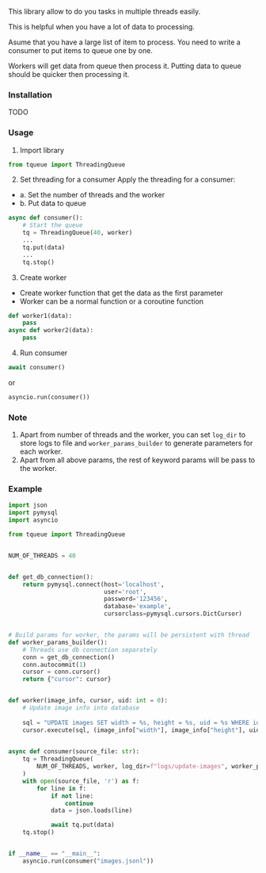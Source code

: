 This library allow to do you tasks in multiple threads easily.

This is helpful when you have a lot of data to processing.

Asume that you have a large list of item to process. You need to write a consumer to put items to queue one by one.

Workers will get data from queue then process it. Putting data to queue should be quicker then processing it.

### Installation
TODO


### Usage
1. Import library
```python
from tqueue import ThreadingQueue
```
2. Set threading for a consumer
Apply the threading for a consumer:
- a. Set the number of threads and the worker
- b. Put data to queue

```python
async def consumer():
    # Start the queue
    tq = ThreadingQueue(40, worker)
    ...
    tq.put(data)
    ...
    tq.stop()
```
3. Create worker
- Create worker function that get the data as the first parameter
- Worker can be a normal function or a coroutine function
```python
def worker1(data):
    pass
async def worker2(data):
    pass
```
4. Run consumer
```python
await consumer()
```
or
```python
asyncio.run(consumer())
```


### Note
1. Apart from number of threads and the worker, you can set `log_dir` to store logs to file and `worker_params_builder` to generate parameters for each worker.
2. Apart from all above params, the rest of keyword params will be pass to the worker. 

### Example

```python
import json
import pymysql
import asyncio

from tqueue import ThreadingQueue


NUM_OF_THREADS = 40


def get_db_connection():
    return pymysql.connect(host='localhost',
                           user='root',
                           password='123456',
                           database='example',
                           cursorclass=pymysql.cursors.DictCursor)


# Build params for worker, the params will be persistent with thread
def worker_params_builder():
    # Threads use db connection separately
    conn = get_db_connection()
    conn.autocommit(1)
    cursor = conn.cursor()
    return {"cursor": cursor}


def worker(image_info, cursor, uid: int = 0):
    # Update image info into database
    
    sql = "UPDATE images SET width = %s, height = %s, uid = %s WHERE id = %s"
    cursor.execute(sql, (image_info["width"], image_info["height"], uid, image_info["id"]))
    

async def consumer(source_file: str):
    tq = ThreadingQueue(
        NUM_OF_THREADS, worker, log_dir=f"logs/update-images", worker_params_builder=worker_params_builder, params={"uid": 123}
    )
    with open(source_file, 'r') as f:
        for line in f:
            if not line:
                continue
            data = json.loads(line)

            await tq.put(data)
    tq.stop()


if __name__ == "__main__":
    asyncio.run(consumer("images.jsonl"))
```
